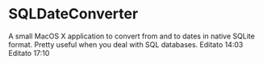 SQLDateConverter
================

A small MacOS X application to convert from and to dates in native SQLite format. Pretty useful when you deal with SQL databases.
Editato 14:03
Editato 17:10